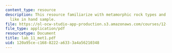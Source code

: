 ```yaml
---
content_type: resource
description: This resource familiarize with metamorphic rock types and what they look
  like in hand sample.
file: https://ol-ocw-studio-app-production.s3.amazonaws.com/courses/12-109-petrology-fall-2005/120a95cec1688222a6333a4a56210348_lab_11_met1.pdf
file_type: application/pdf
resourcetype: Document
title: lab_11_met1.pdf
uid: 120a95ce-c168-8222-a633-3a4a56210348
---
```

